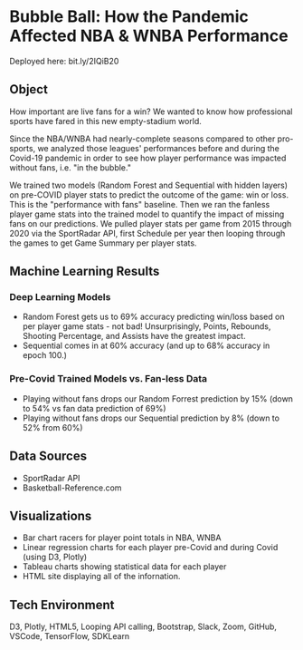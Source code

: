 # Bubble Ball: How the Pandemic Affected NBA & WNBA Performance
Deployed here: bit.ly/2IQiB20

## Object 
How important are live fans for a win? We wanted to know how professional sports have fared in this new empty-stadium world. 

Since the NBA/WNBA had nearly-complete seasons compared to other pro-sports, we analyzed those leagues' performances before and during the Covid-19 pandemic in order to see how player performance was impacted without fans, i.e. "in the bubble." 

We trained two models (Random Forest and Sequential with hidden layers) on pre-COVID player stats to predict the outcome of the game: win or loss. This is the "performance with fans" baseline. Then we ran the fanless player game stats into the trained model to quantify the impact of missing fans on our predictions. We pulled player stats per game from 2015 through 2020 via the SportRadar API, first Schedule per year then looping through the games to get Game Summary per player stats.

## Machine Learning Results

### Deep Learning Models
* Random Forest gets us to 69% accuracy predicting win/loss based on per player game stats - not bad! Unsurprisingly, Points, Rebounds, Shooting Percentage, and Assists have the greatest impact.
* Sequential comes in at 60% accuracy (and up to 68% accuracy in epoch 100.)

### Pre-Covid Trained Models vs. Fan-less Data
* Playing without fans drops our Random Forrest prediction by 15% (down to 54% vs fan data prediction of 69%)
* Playing without fans drops our Sequential prediction by 8% (down to 52% from 60%)

## Data Sources 
* SportRadar API
* Basketball-Reference.com

## Visualizations 
* Bar chart racers for player point totals in NBA, WNBA
* Linear regression charts for each player pre-Covid and during Covid (using D3, Plotly)
* Tableau charts showing statistical data for each player
* HTML site displaying all of the infornation. 

## Tech Environment 
D3, Plotly,  HTML5, Looping API calling, Bootstrap, Slack, Zoom, GitHub, VSCode, TensorFlow, SDKLearn 
